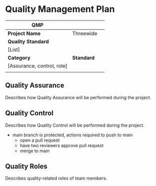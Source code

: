 # Quality Management Plan
|  **QMP**                      |                                   |                    |
|-------------------------------|-----------------------------------|--------------------|
| **Project Name**              | Threewide                         |                    |
| **Quality Standard**          |                                   |                    |
| \[List\]                              |                                   |                    |
| **Category**                  | **Standard**                      |                    |
| \[Assurance, control, role\]  |                                   |                    |
|                               |                                   |                    |

## Quality Assurance
Describes how Quality Assurance will be performed during the project.

## Quality Control
Describes how Quality Control will be performed during the project.
- main branch is protected, actions required to push to main
    - open a pull request
    - have two reviewers approve pull request
    - merge to main

## Quality Roles
Describes quality-related roles of team members.